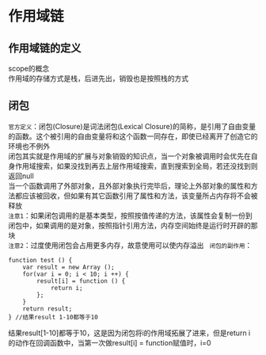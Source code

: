 # 作用域链

## 作用域链的定义
scope的概念  
作用域的存储方式是栈，后进先出，销毁也是按照栈的方式

## 闭包
`官方定义`：闭包(Closure)是词法闭包(Lexical Closure)的简称，是引用了自由变量的函数。这个被引用的自由变量将和这个函数一同存在，即使已经离开了创造它的环境也不例外  
闭包其实就是作用域的扩展与对象销毁的知识点，当一个对象被调用时会优先在自身作用域搜索，如果没找到再去上层作用域搜索，直到搜索到全局，若还没找到则返回null  
当一个函数调用了外部对象，且外部对象执行完毕后，理论上外部对象的属性和方法都应该被回收，但如果有其它函数引用了属性和方法，该变量所占内存将不会被释放  
`注意1`：如果闭包调用的是基本类型，按照按值传递的方法，该属性会复制一份到闭包中，如果调用的是对象，按照指针引用方法，内存空间始终是运行时开辟的那块   
`注意2`：过度使用闭包会占用更多内存，故意使用可以使内存溢出  
`闭包的副作用`：  
```
function test () {
    var result = new Array ();
    for(var i = 0; i < 10; i ++) {
        result[i] = function () {
            return i;
        };
    }
    return result;
} //结果result 1-10都等于10
```
结果result[1-10]都等于10，这是因为闭包将i的作用域拓展了进来，但是return i 的动作在回调函数中，当第一次做result[i] = function赋值时，i=0  
